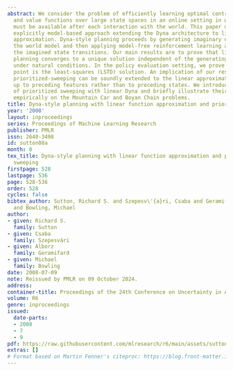 ```yaml
---
abstract: We consider the problem of efficiently learning optimal control policies
  and value functions over large state spaces in an online setting in which estimates
  must be available after each interaction with the world. This paper develops an
  explicitly model-based approach extending the Dyna architecture to linear function
  approximation. Dyna-style planning proceeds by generating imaginary experience from
  the world model and then applying model-free reinforcement learning algorithms to
  the imagined state transitions. Our main results are to prove that linear Dyna-style
  planning converges to a unique solution independent of the generating distribution,
  under natural conditions. In the policy evaluation setting, we prove that the limit
  point is the least-squares (LSTD) solution. An implication of our results is that
  prioritized-sweeping can be soundly extended to the linear approximation case, backing
  up to preceding features rather than to preceding states. We introduce two versions
  of prioritized sweeping with linear Dyna and briefly illustrate their performance
  empirically on the Mountain Car and Boyan Chain problems.
title: Dyna-style planning with linear function approximation and prioritized sweeping
year: '2008'
layout: inproceedings
series: Proceedings of Machine Learning Research
publisher: PMLR
issn: 2640-3498
id: sutton08a
month: 0
tex_title: Dyna-style planning with linear function approximation and prioritized
  sweeping
firstpage: 528
lastpage: 536
page: 528-536
order: 528
cycles: false
bibtex_author: Sutton, Richard S. and Szepesv\'{a}ri, Csaba and Geramifard, Alborz
  and Bowling, Michael
author:
- given: Richard S.
  family: Sutton
- given: Csaba
  family: Szepesvári
- given: Alborz
  family: Geramifard
- given: Michael
  family: Bowling
date: 2008-07-09
note: Reissued by PMLR on 09 October 2024.
address:
container-title: Proceedings of the 24th Conference on Uncertainty in Artificial Intelligence
volume: R6
genre: inproceedings
issued:
  date-parts:
  - 2008
  - 7
  - 9
pdf: https://raw.githubusercontent.com/mlresearch/r6/main/assets/sutton08a/sutton08a.pdf
extras: []
# Format based on Martin Fenner's citeproc: https://blog.front-matter.io/posts/citeproc-yaml-for-bibliographies/
---
```

